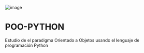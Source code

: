 ![image](https://user-images.githubusercontent.com/38218365/178542649-977f76f7-19b6-4ded-bed8-0fa0d0d87d68.png)

# POO-PYTHON
Estudio de el paradigma Orientado a Objetos usando el lenguaje de programación Python
